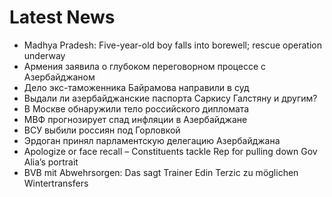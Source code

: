 # Latest News
-  Madhya Pradesh: Five-year-old boy falls into borewell; rescue operation underway
-  Армения заявила о глубоком переговорном процессе с Азербайджаном
-  Дело экс-таможенника Байрамова направили в суд
-  Выдали ли азербайджанские паспорта Саркису Галстяну и другим?
-  В Москве обнаружили тело российского дипломата
-  МВФ прогнозирует спад инфляции в Азербайджане
-  ВСУ выбили россиян под Горловкой
-  Эрдоган принял парламентскую делегацию Азербайджана
-  Apologize or face recall – Constituents tackle Rep for pulling down Gov Alia’s portrait
-  BVB mit Abwehrsorgen: Das sagt Trainer Edin Terzic zu möglichen Wintertransfers
